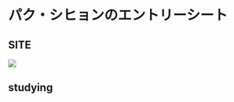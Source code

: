 # パク・シヒョンのエントリーシート

## SITE
<img src="https://img.shields.io/badge/Instagram-E4405F?style=flat-square&logo=Instagram&logoColor=white"/>

## studying

